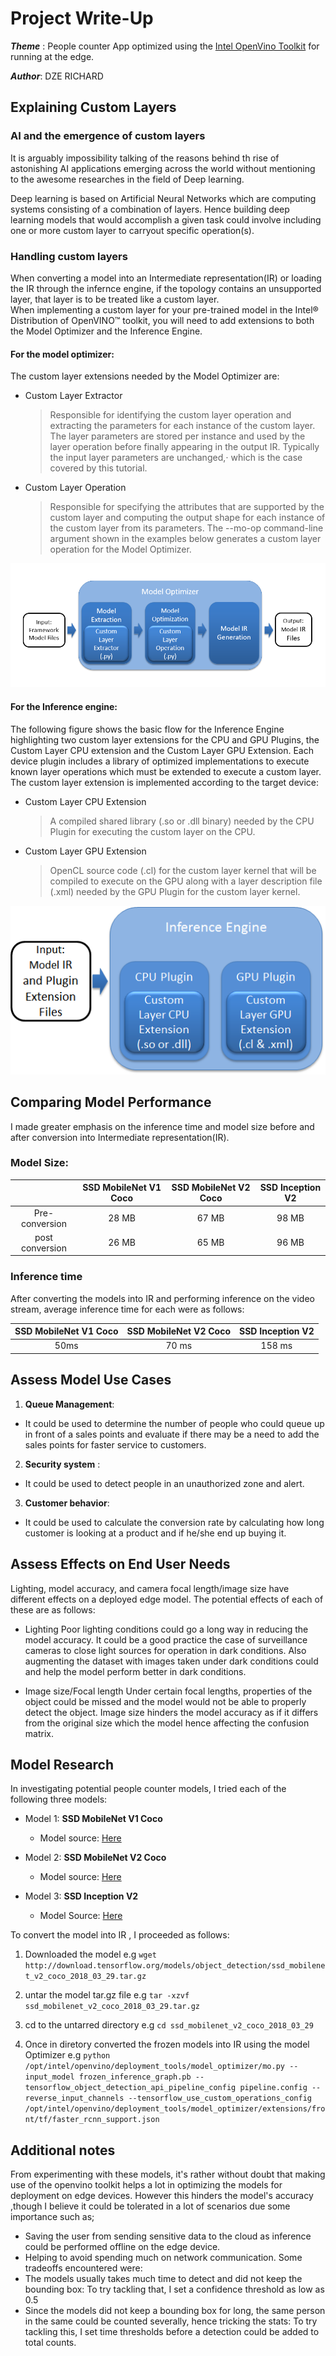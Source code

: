 # Project Write-Up

**_Theme_** : People counter App optimized using the [Intel OpenVino Toolkit](https://software.intel.com/content/www/us/en/develop/tools/openvino-toolkit.html) for running at the edge.

**_Author_**: DZE RICHARD


## Explaining Custom Layers

### AI and the emergence of custom layers
It is arguably impossibility talking of the reasons behind th rise of astonishing AI applications emerging across the world without mentioning to the awesome researches in the field of Deep learning.

Deep learning is based on Artificial Neural Networks which are computing systems consisting of a combination of layers. Hence building deep learning models that would accomplish a given task could involve including one or more custom layer to carryout specific operation(s).

### Handling custom layers
When converting a model into an Intermediate representation(IR) or loading the IR through the infernce engine, if the topology contains an unsupported layer, that layer is to be treated like a custom layer.  
When implementing a custom layer for your pre-trained model in the Intel® Distribution of OpenVINO™ toolkit, you will need to add extensions to both the Model Optimizer and the Inference Engine.
#### For the model optimizer:
The custom layer extensions needed by the Model Optimizer are:

* Custom Layer Extractor
     > Responsible for identifying the custom layer operation and extracting the parameters for each instance of the custom layer. The layer parameters
     > are stored per instance and used by the layer operation before finally appearing in the output IR. Typically the input layer parameters are unchanged,⋅
     > which is the case covered by this tutorial.

* Custom Layer Operation
     > Responsible for specifying the attributes that are supported by the custom layer and computing the output shape for each instance of the custom layer from its parameters. 
     > The --mo-op command-line argument shown in the examples below generates a custom layer operation for the Model Optimizer.

![Model Optimizer extension](./images/MO_extensions_flow.png)

#### For the Inference engine:
The following figure shows the basic flow for the Inference Engine highlighting two custom layer extensions for the CPU and GPU Plugins, the Custom Layer CPU extension and the Custom Layer GPU Extension.
Each device plugin includes a library of optimized implementations to execute known layer operations which must be extended to execute a custom layer. The custom layer extension is implemented according to the target device:

* Custom Layer CPU Extension
     >A compiled shared library (.so or .dll binary) needed by the CPU Plugin for executing the custom layer on the CPU.
* Custom Layer GPU Extension
     >OpenCL source code (.cl) for the custom layer kernel that will be compiled to execute on the GPU along with a layer description file (.xml) needed by the GPU Plugin for the custom layer kernel.

![Inference Engine extension](./images/IE_extensions_flow.png)



## Comparing Model Performance

I made greater emphasis on the inference time and model size before and after conversion into Intermediate representation(IR).

### Model Size: ###

|                       | **SSD MobileNet V1 Coco** | **SSD MobileNet V2 Coco** | **SSD Inception V2** |
| :-------------------: |   :-------------------:   |   :-------------------:   |   :--------------:   |
| Pre-conversion        |          28 MB            |         67 MB       	     |          98 MB       |
|  post conversion      |          26 MB            |         65 MB             |          96 MB       |

### Inference time ###
After converting the models into IR and performing inference on the video stream, average inference time for each were as follows:

| **SSD MobileNet V1 Coco** | **SSD MobileNet V2 Coco** | **SSD Inception V2** |
|   :-------------------:   |   :-------------------:   |   :--------------:   |
|          50ms             |         70 ms       	 |        158 ms        |

## Assess Model Use Cases

1. **Queue Management**:

  * It could be used to determine the number of people who could queue up in front of a sales points and evaluate if there may be a need to add the sales points for faster service to customers.

2. **Security system** :

  * It could be used to detect people in an unauthorized zone and alert.

3. **Customer behavior**:

  * It could be used to calculate the conversion rate by calculating how long customer is looking at a product and if he/she end up buying it.

## Assess Effects on End User Needs

Lighting, model accuracy, and camera focal length/image size have different effects on a
deployed edge model. The potential effects of each of these are as follows:

* Lighting
   Poor lighting conditions could go a long way in reducing the model accuracy. It could be a good practice the case of surveillance cameras to close light sources for operation in dark conditions. Also augmenting the dataset with images taken under dark conditions could and help the model perform better in dark conditions.  


* Image size/Focal length
    Under certain focal lengths, properties of the object could be missed and the model would not be able to properly detect the object. Image size hinders the model accuracy as if it differs from the original size which the model hence affecting the confusion matrix.

## Model Research

In investigating potential people counter models, I tried each of the following three models:

- Model 1: **SSD MobileNet V1 Coco**
  - Model source: [Here](http://download.tensorflow.org/models/object_detection/ssd_mobilenet_v1_coco_2018_01_28.tar.gz)


- Model 2: **SSD MobileNet V2 Coco**
  - Model source: [Here](http://download.tensorflow.org/models/object_detection/ssd_mobilenet_v2_coco_2018_03_29.tar.gz)


- Model 3: **SSD Inception V2**
  - Model Source: [Here](http://download.tensorflow.org/models/object_detection/ssd_mobilenet_v2_coco_2018_03_29.tar.gz)

To convert the model into IR , I proceeded as follows:
1. Downloaded the model
    e.g ```wget http://download.tensorflow.org/models/object_detection/ssd_mobilenet_v2_coco_2018_03_29.tar.gz```

2. untar the model tar.gz file
    e.g ```tar -xzvf ssd_mobilenet_v2_coco_2018_03_29.tar.gz```

3. cd to the untarred directory
    e.g ```cd ssd_mobilenet_v2_coco_2018_03_29```

4. Once in diretory converted the frozen models into IR using the model Optimizer
    e.g ```python /opt/intel/openvino/deployment_tools/model_optimizer/mo.py --input_model frozen_inference_graph.pb --tensorflow_object_detection_api_pipeline_config pipeline.config --reverse_input_channels --tensorflow_use_custom_operations_config /opt/intel/openvino/deployment_tools/model_optimizer/extensions/front/tf/faster_rcnn_support.json```

## Additional notes

From experimenting with these models, it's rather without doubt that making use of the openvino toolkit helps a lot in optimizing the models for deployment on edge devices.
However this hinders the model's accuracy ,though I believe it could be tolerated in a lot of scenarios due some importance such as;
- Saving the user from sending sensitive data to the cloud as inference could be performed offline on the edge device.
- Helping to avoid spending much on network communication.
Some tradeoffs encountered were:
- The models usually takes much time to detect and did not keep the bounding box: To try tackling that, I set a confidence threshold as low as 0.5
- Since the models did not keep a bounding box for long, the same person in the same could be counted severally, hence tricking the stats:  To try tackling this, I set time thresholds before a detection could be added to total counts.
